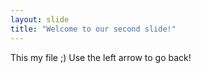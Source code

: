 ```yaml
---
layout: slide
title: "Welcome to our second slide!"
---
```

This my file ;)
Use the left arrow to go back!
